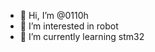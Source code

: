 - 👋 Hi, I’m @0110h
- 👀 I’m interested in robot
- 🌱 I’m currently learning stm32

<!---
0110h/0110h is a ✨ special ✨ repository because its `README.md` (this file) appears on your GitHub profile.
You can click the Preview link to take a look at your changes.
--->
